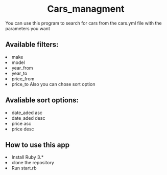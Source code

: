 <h1 align="center">Cars_managment</h1>
You can use this program to search for cars from the cars.yml file with the parameters you want
<h2>Available filters:</h2>
<li>make
<li>model
<li>year_from
<li>year_to
<li>price_from
<li>price_to
Also you can chose sort option
<H2>Avaliable sort options:</H2>
<li>date_aded asc
<li>date_aded desc
<li>price asc
<li>price desc
<H2>How to use this app</H2>
<li>Install Ruby 3.*
<li>clone the repository
<li> Run start.rb
